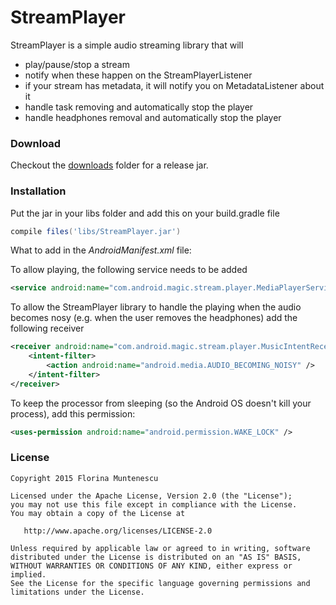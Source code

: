 # StreamPlayer

StreamPlayer is a simple audio streaming library that will

  - play/pause/stop a stream
  - notify when these happen on the StreamPlayerListener
  - if your stream has metadata, it will notify you on MetadataListener about it 
  - handle task removing and automatically stop the player
  - handle headphones removal and automatically stop the player

### Download

Checkout the [downloads] folder for a release jar.

### Installation

Put the jar in your libs folder and add this on your build.gradle file
```groovy
compile files('libs/StreamPlayer.jar')
```

What to add in the *AndroidManifest.xml* file:

To allow playing, the following service needs to be added
```xml
<service android:name="com.android.magic.stream.player.MediaPlayerService"/>
```
To allow the StreamPlayer library to handle the playing when the audio becomes nosy (e.g. when the user removes the headphones) add the following receiver
```xml
<receiver android:name="com.android.magic.stream.player.MusicIntentReceiver">
    <intent-filter>
        <action android:name="android.media.AUDIO_BECOMING_NOISY" />
    </intent-filter>
</receiver>
```
To keep the processor from sleeping (so the Android OS doesn't kill your process), add this permission:
```xml
<uses-permission android:name="android.permission.WAKE_LOCK" />
```

### License

    Copyright 2015 Florina Muntenescu
    
    Licensed under the Apache License, Version 2.0 (the "License");
    you may not use this file except in compliance with the License.
    You may obtain a copy of the License at
    
       http://www.apache.org/licenses/LICENSE-2.0
    
    Unless required by applicable law or agreed to in writing, software
    distributed under the License is distributed on an "AS IS" BASIS,
    WITHOUT WARRANTIES OR CONDITIONS OF ANY KIND, either express or implied.
    See the License for the specific language governing permissions and
    limitations under the License.


[downloads]:https://github.com/florina-muntenescu/StreamPlayer/tree/master/downloads
